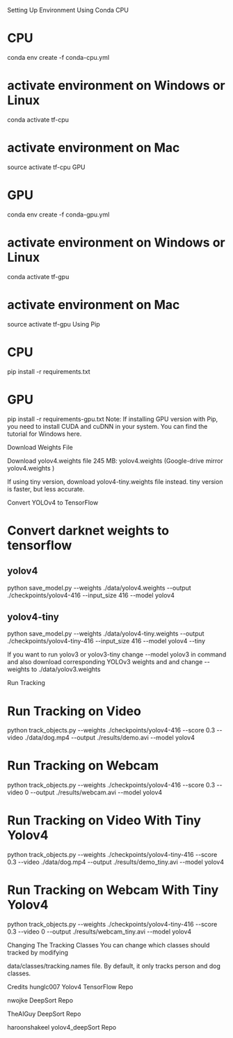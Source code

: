 Setting Up Environment
Using Conda
CPU
# CPU
conda env create -f conda-cpu.yml


# activate environment on Windows or Linux
conda activate tf-cpu

# activate environment on Mac
source activate tf-cpu
GPU
# GPU
conda env create -f conda-gpu.yml

# activate environment on Windows or Linux
conda activate tf-gpu

# activate environment on Mac
source activate tf-gpu
Using Pip
# CPU
pip install -r requirements.txt

# GPU
pip install -r requirements-gpu.txt
Note: If installing GPU version with Pip, you need to install CUDA and cuDNN in your system. You can find the tutorial for Windows here.

Download Weights File

Download yolov4.weights file 245 MB: yolov4.weights (Google-drive mirror yolov4.weights )

If using tiny version, download yolov4-tiny.weights file instead. tiny version is faster, but less accurate.

Convert YOLOv4 to TensorFlow
# Convert darknet weights to tensorflow
## yolov4
python save_model.py --weights ./data/yolov4.weights --output ./checkpoints/yolov4-416 --input_size 416 --model yolov4 

## yolov4-tiny
python save_model.py --weights ./data/yolov4-tiny.weights --output ./checkpoints/yolov4-tiny-416 --input_size 416 --model yolov4 --tiny


If you want to run yolov3 or yolov3-tiny change --model yolov3 in command and also download corresponding YOLOv3 weights and and change --weights to ./data/yolov3.weights

Run Tracking
# Run Tracking on Video
python track_objects.py --weights ./checkpoints/yolov4-416 --score 0.3 --video ./data/dog.mp4 --output ./results/demo.avi --model yolov4

# Run Tracking on Webcam
python track_objects.py --weights ./checkpoints/yolov4-416 --score 0.3 --video 0 --output ./results/webcam.avi --model yolov4

# Run Tracking on Video With Tiny Yolov4
python track_objects.py --weights ./checkpoints/yolov4-tiny-416 --score 0.3 --video ./data/dog.mp4 --output ./results/demo_tiny.avi --model yolov4

# Run Tracking on Webcam With Tiny Yolov4
python track_objects.py --weights ./checkpoints/yolov4-tiny-416 --score 0.3 --video 0 --output ./results/webcam_tiny.avi --model yolov4

Changing The Tracking Classes
You can change which classes should tracked by modifying

data/classes/tracking.names file. By default, it only tracks person and dog classes.

Credits
hunglc007 Yolov4 TensorFlow Repo

nwojke DeepSort Repo

TheAIGuy DeepSort Repo

haroonshakeel yolov4_deepSort Repo
